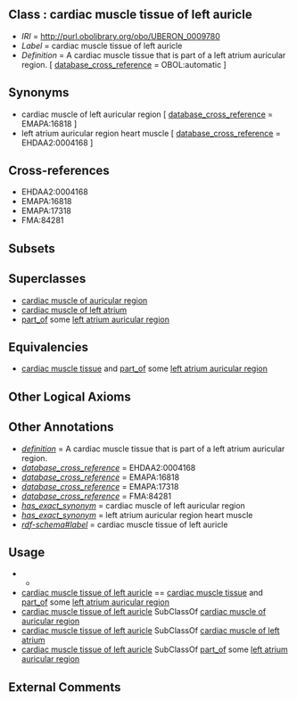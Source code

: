 
## Class : cardiac muscle tissue of left auricle

 * *IRI* = http://purl.obolibrary.org/obo/UBERON_0009780
 * *Label* = cardiac muscle tissue of left auricle
 * *Definition* = A cardiac muscle tissue that is part of a left atrium auricular region. [ [database_cross_reference](../../ef/oboInOwl#hasDbXref.md) = OBOL:automatic ]

## Synonyms

 * cardiac muscle of left auricular region [ [database_cross_reference](../../ef/oboInOwl#hasDbXref.md) = EMAPA:16818 ]
 * left atrium auricular region heart muscle [ [database_cross_reference](../../ef/oboInOwl#hasDbXref.md) = EHDAA2:0004168 ]

## Cross-references

 * EHDAA2:0004168
 * EMAPA:16818
 * EMAPA:17318
 * FMA:84281

## Subsets


## Superclasses

 * [cardiac muscle of auricular region](../../UBERON/78/UBERON_0003378.md)
 * [cardiac muscle of left atrium](../../UBERON/80/UBERON_0003380.md)
 * [part_of](../../BFO/50/BFO_0000050.md) some [left atrium auricular region](../../UBERON/30/UBERON_0006630.md)

## Equivalencies

 * [cardiac muscle tissue](../../UBERON/33/UBERON_0001133.md) and [part_of](../../BFO/50/BFO_0000050.md) some [left atrium auricular region](../../UBERON/30/UBERON_0006630.md)

## Other Logical Axioms


## Other Annotations

 * *[definition](../../IAO/15/IAO_0000115.md)* = A cardiac muscle tissue that is part of a left atrium auricular region.
 * *[database_cross_reference](../../ef/oboInOwl#hasDbXref.md)* = EHDAA2:0004168
 * *[database_cross_reference](../../ef/oboInOwl#hasDbXref.md)* = EMAPA:16818
 * *[database_cross_reference](../../ef/oboInOwl#hasDbXref.md)* = EMAPA:17318
 * *[database_cross_reference](../../ef/oboInOwl#hasDbXref.md)* = FMA:84281
 * *[has_exact_synonym](../../ym/oboInOwl#hasExactSynonym.md)* = cardiac muscle of left auricular region
 * *[has_exact_synonym](../../ym/oboInOwl#hasExactSynonym.md)* = left atrium auricular region heart muscle
 * *[rdf-schema#label](../../el/rdf-schema#label.md)* = cardiac muscle tissue of left auricle

## Usage

 * -
 * [cardiac muscle tissue of left auricle](../../UBERON/80/UBERON_0009780.md) == [cardiac muscle tissue](../../UBERON/33/UBERON_0001133.md) and [part_of](../../BFO/50/BFO_0000050.md) some [left atrium auricular region](../../UBERON/30/UBERON_0006630.md)
 * [cardiac muscle tissue of left auricle](../../UBERON/80/UBERON_0009780.md) SubClassOf [cardiac muscle of auricular region](../../UBERON/78/UBERON_0003378.md)
 * [cardiac muscle tissue of left auricle](../../UBERON/80/UBERON_0009780.md) SubClassOf [cardiac muscle of left atrium](../../UBERON/80/UBERON_0003380.md)
 * [cardiac muscle tissue of left auricle](../../UBERON/80/UBERON_0009780.md) SubClassOf [part_of](../../BFO/50/BFO_0000050.md) some [left atrium auricular region](../../UBERON/30/UBERON_0006630.md)

## External Comments

